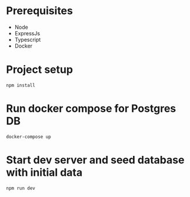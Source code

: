 # Prerequisites
- Node
- ExpressJs
- Typescript
- Docker

# Project setup
```
npm install
```
# Run docker compose for Postgres DB
```
docker-compose up
```

# Start dev server and seed database with initial data
```
npm run dev
```
